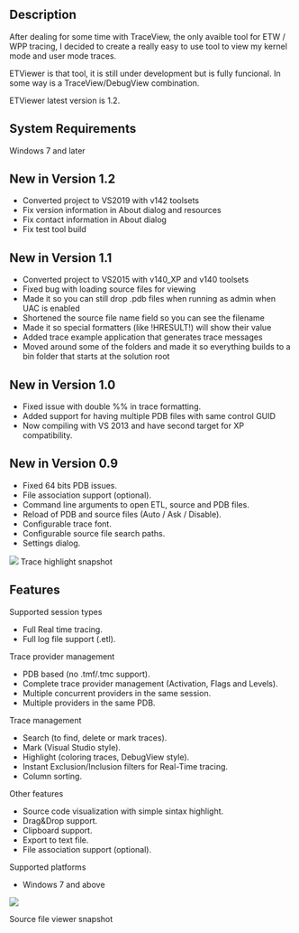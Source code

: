 ## Description

After dealing for some time with TraceView, the only avaible tool for ETW / WPP tracing, I decided to create a really easy to use tool to view my kernel mode and user mode traces. 

ETViewer is that tool, it is still under development but is fully funcional. In some way is a TraceView/DebugView combination. 

ETViewer latest version is 1.2. 

## System Requirements
Windows 7 and later

## New in Version 1.2
* Converted project to VS2019 with v142 toolsets
* Fix version information in About dialog and resources
* Fix contact information in About dialog
* Fix test tool build

## New in Version 1.1
* Converted project to VS2015 with v140_XP and v140 toolsets
* Fixed bug with loading source files for viewing
* Made it so you can still drop .pdb files when running as admin when UAC is enabled
* Shortened the source file name field so you can see the filename
* Made it so special formatters (like !HRESULT!) will show their value
* Added trace example application that generates trace messages
* Moved around some of the folders and made it so everything builds to a bin folder that starts at the solution root

## New in Version 1.0
* Fixed issue with double %% in trace formatting.
* Added support for having multiple PDB files with same control GUID
* Now compiling with VS 2013 and have second target for XP compatibility.

## New in Version 0.9
* Fixed 64 bits PDB issues.
* File association support (optional).
* Command line arguments to open ETL, source and PDB files.
* Reload of PDB and source files (Auto / Ask / Disable).
* Configurable trace font.
* Configurable source file search paths.
* Settings dialog.
 
![](Home_HighlightSample.jpg)
Trace highlight snapshot

## Features

Supported session types

* Full Real time tracing.
* Full log file support (.etl).

Trace provider management

* PDB based (no .tmf/.tmc support).
* Complete trace provider management (Activation, Flags and Levels).
* Multiple concurrent providers in the same session.
* Multiple providers in the same PDB.

Trace management

* Search (to find, delete or mark traces).
* Mark (Visual Studio style).
* Highlight (coloring traces, DebugView style).
* Instant Exclusion/Inclusion filters for Real-Time tracing.
* Column sorting.

Other features

* Source code visualization with simple sintax highlight.
* Drag&Drop support.
* Clipboard support.
* Export to text file.
* File association support (optional).

Supported platforms

* Windows 7 and above

![](Home_SourceSample.jpg)

Source file viewer snapshot